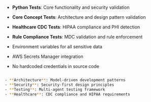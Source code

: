 - **Python Tests**: Core functionality and security validation
- **Core Concept Tests**: Architecture and design pattern validation
- **Healthcare CDC Tests**: HIPAA compliance and PHI detection
- **Rule Compliance Tests**: MDC validation and rule enforcement

- Environment variables for all sensitive data
- AWS Secrets Manager integration
- No hardcoded credentials in source code

```bash

- **Architecture**: Model-driven development patterns
- **Security**: Security-first design principles
- **Testing**: Multi-agent testing framework
- **Healthcare**: CDC compliance and HIPAA requirements